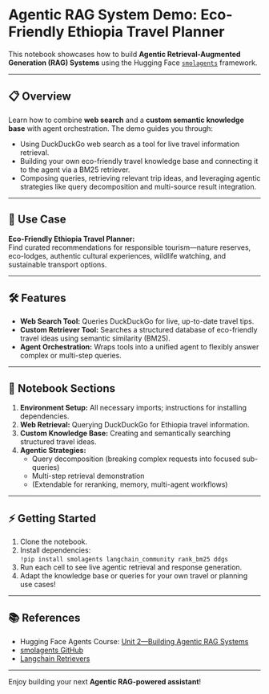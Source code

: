 # Agentic RAG System Demo: Eco-Friendly Ethiopia Travel Planner

This notebook showcases how to build **Agentic Retrieval-Augmented Generation (RAG) Systems** using the Hugging Face [`smolagents`](https://github.com/huggingface/smolagents) framework.

---

## 📋 Overview

Learn how to combine **web search** and a **custom semantic knowledge base** with agent orchestration. The demo guides you through:

- Using DuckDuckGo web search as a tool for live travel information retrieval.
- Building your own eco-friendly travel knowledge base and connecting it to the agent via a BM25 retriever.
- Composing queries, retrieving relevant trip ideas, and leveraging agentic strategies like query decomposition and multi-source result integration.

---

## 🚀 Use Case

**Eco-Friendly Ethiopia Travel Planner:**  
Find curated recommendations for responsible tourism—nature reserves, eco-lodges, authentic cultural experiences, wildlife watching, and sustainable transport options.

---

## 🛠️ Features

- **Web Search Tool:** Queries DuckDuckGo for live, up-to-date travel tips.
- **Custom Retriever Tool:** Searches a structured database of eco-friendly travel ideas using semantic similarity (BM25).
- **Agent Orchestration:** Wraps tools into a unified agent to flexibly answer complex or multi-step queries.

---

## 📑 Notebook Sections

1. **Environment Setup:** All necessary imports; instructions for installing dependencies.
2. **Web Retrieval:** Querying DuckDuckGo for Ethiopia travel information.
3. **Custom Knowledge Base:** Creating and semantically searching structured travel ideas.
4. **Agentic Strategies:**  
   - Query decomposition (breaking complex requests into focused sub-queries)
   - Multi-step retrieval demonstration
   - (Extendable for reranking, memory, multi-agent workflows)

---

## ⚡ Getting Started

1. Clone the notebook.
2. Install dependencies:  
   `!pip install smolagents langchain_community rank_bm25 ddgs`
3. Run each cell to see live agentic retrieval and response generation.
4. Adapt the knowledge base or queries for your own travel or planning use cases!

---

## 📚 References

- Hugging Face Agents Course: [Unit 2—Building Agentic RAG Systems](https://huggingface.co/learn/agents-course/unit2/smolagents/retrieval_agents)
- [smolagents GitHub](https://github.com/huggingface/smolagents)
- [Langchain Retrievers](https://python.langchain.com/docs/modules/data_connection/retrievers)

---

Enjoy building your next **Agentic RAG-powered assistant**!
